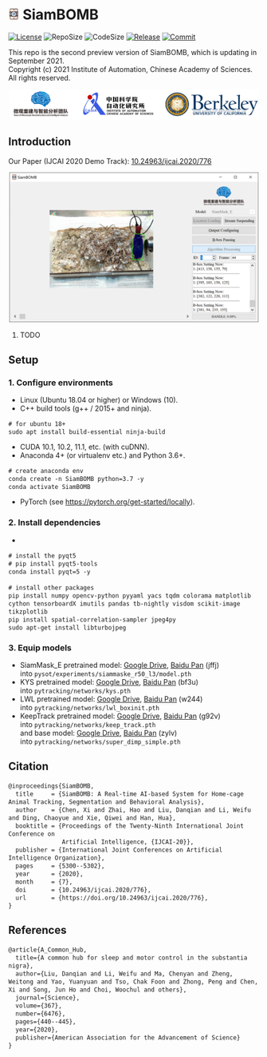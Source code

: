 # <img src=".github/README/icon.png" width="22"> SiamBOMB

[![License](https://img.shields.io/github/license/JackieZhai/SiamBOMB)](https://github.com/JackieZhai/SiamBOMB/blob/20210919/LICENSE)
![RepoSize](https://img.shields.io/github/repo-size/JackieZhai/SiamBOMB)
![CodeSize](https://img.shields.io/github/languages/code-size/JackieZhai/SiamBOMB)
[![Release](https://img.shields.io/github/v/release/JackieZhai/SiamBOMB?include_prereleases&sort=semver)](https://github.com/JackieZhai/SiamBOMB/releases)
[![Commit](https://img.shields.io/github/last-commit/JackieZhai/SiamBOMB)](https://github.com/JackieZhai/SiamBOMB/commits/20210919)

This repo is the second preview version of SiamBOMB, which is updating in September 2021.\
Copyright \(c\) 2021 Institute of Automation, Chinese Academy of Sciences. 
All rights reserved.
<p align="center"><img src=".github/README/affiliation.png" width="500"></p>

## Introduction
Our Paper (IJCAI 2020 Demo Track): [10.24963/ijcai.2020/776](https://www.ijcai.org/Proceedings/2020/0776.pdf)

<p align="center"><img src=".github/README/demo.png" width="500"></p>

1. TODO

## Setup
### 1. Configure environments
* Linux (Ubuntu 18.04 or higher) or Windows (10).
* C++ build tools (g++ / 2015+ and ninja).
```Shell
# for ubuntu 18+
sudo apt install build-essential ninja-build
```
* CUDA 10.1, 10.2, 11.1, etc. (with cuDNN).
* Anaconda 4+ (or virtualenv etc.) and Python 3.6+.
```Shell
# create anaconda env
conda create -n SiamBOMB python=3.7 -y
conda activate SiamBOMB
```
* PyTorch (see https://pytorch.org/get-started/locally).
### 2. Install dependencies
* 
```Shell
# install the pyqt5
# pip install pyqt5-tools
conda install pyqt=5 -y

# install other packages
pip install numpy opencv-python pyyaml yacs tqdm colorama matplotlib cython tensorboardX imutils pandas tb-nightly visdom scikit-image
tikzplotlib 
pip install spatial-correlation-sampler jpeg4py
sudo apt-get install libturbojpeg
```
### 3. Equip models
* SiamMask_E pretrained model: [Google Drive](https://drive.google.com/file/d/1VVpCAUJeysyRWdLdfW1IsT3AsQUQvwAU/view), 
[Baidu Pan](https://pan.baidu.com/s/1q64A2jPEWmdj264XrfvhBA) (jffj) \
into `pysot/experiments/siammaske_r50_l3/model.pth`
* KYS pretrained model: [Google Drive](https://drive.google.com/open?id=1nJTBxpuBhN0WGSvG7Zm3yBc9JAC6LnEn), 
[Baidu Pan](https://pan.baidu.com/s/1el4NGj9LYn3lF_FNZv4Xig) (bf3u)\
into `pytracking/networks/kys.pth`
* LWL pretrained model: [Google Drive](https://drive.google.com/file/d/1aAsj_N1LAMpmmcb1iOxo2z66tJM6MEuM/view?usp=sharing), 
[Baidu Pan](https://pan.baidu.com/s/1Xu79riptlOLorp0w3uQ3jw) (w244)\
into `pytracking/networks/lwl_boxinit.pth`
* KeepTrack pretrained model: [Google Drive](https://drive.google.com/file/d/1JIhzF1yd1EFbVCKJMakqEjWngthySIS5), 
[Baidu Pan](https://pan.baidu.com/s/1W5Xxwrxl2Bge9nB1qWY2SQ) (g92v)\
into `pytracking/networks/keep_track.pth`\
and base model: [Google Drive](https://drive.google.com/file/d/1lzwdeX9HBefQwznMaX5AKAGda7tqeQtg), 
[Baidu Pan](https://pan.baidu.com/s/1w1-0kSRq1X2zu-k1mAqsoQ) (zylv)\
into `pytracking/networks/super_dimp_simple.pth`

## Citation
```
@inproceedings{SiamBOMB,
  title     = {SiamBOMB: A Real-time AI-based System for Home-cage Animal Tracking, Segmentation and Behavioral Analysis},
  author    = {Chen, Xi and Zhai, Hao and Liu, Danqian and Li, Weifu and Ding, Chaoyue and Xie, Qiwei and Han, Hua},
  booktitle = {Proceedings of the Twenty-Ninth International Joint Conference on
               Artificial Intelligence, {IJCAI-20}},
  publisher = {International Joint Conferences on Artificial Intelligence Organization},             
  pages     = {5300--5302},
  year      = {2020},
  month     = {7},
  doi       = {10.24963/ijcai.2020/776},
  url       = {https://doi.org/10.24963/ijcai.2020/776},
}
```

## References
```
@article{A_Common_Hub,
  title={A common hub for sleep and motor control in the substantia nigra},
  author={Liu, Danqian and Li, Weifu and Ma, Chenyan and Zheng, Weitong and Yao, Yuanyuan and Tso, Chak Foon and Zhong, Peng and Chen, Xi and Song, Jun Ho and Choi, Woochul and others},
  journal={Science},
  volume={367},
  number={6476},
  pages={440--445},
  year={2020},
  publisher={American Association for the Advancement of Science}
}
```
